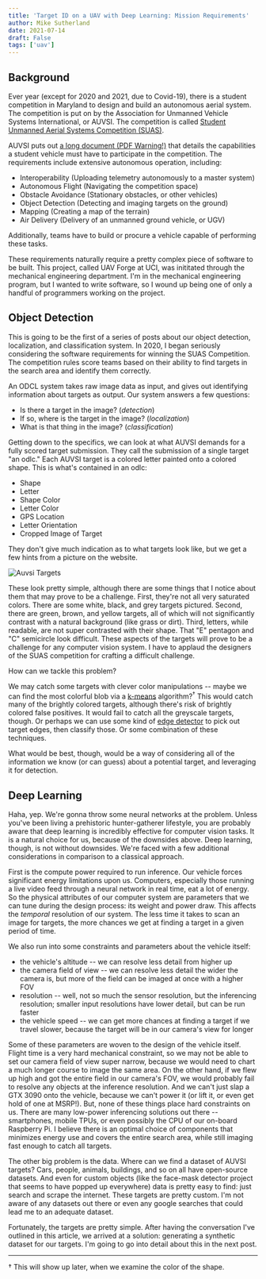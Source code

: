 ```yaml
---
title: 'Target ID on a UAV with Deep Learning: Mission Requirements'
author: Mike Sutherland
date: 2021-07-14
draft: False
tags: ['uav']
---
```


## Background
Ever year (except for 2020 and 2021, due to Covid-19), there is a student competition in Maryland to design and build an autonomous aerial system. The competition is put on by the Association for Unmanned Vehicle Systems International, or AUVSI. The competition is called [Student Unmanned Aerial Systems Competition (SUAS)](https://www.auvsi-suas.org/).

AUVSI puts out [a long document (PDF Warning!)](https://www.auvsi-suas.org/s/auvsi_suas-2021-rules.pdf) that details the capabilities a student vehicle must have to participate in the competition. The requirements include extensive autonomous operation, including:

+ Interoperability (Uploading telemetry autonomously to a master system)
+ Autonomous Flight (Navigating the competition space)
+ Obstacle Avoidance (Stationary obstacles, or other vehicles)
+ Object Detection (Detecting and imaging targets on the ground)
+ Mapping (Creating a map of the terrain)
+ Air Delivery (Delivery of an unmanned ground vehicle, or UGV)

Additionally, teams have to build or procure a vehicle capable of performing these tasks.

These requirements naturally require a pretty complex piece of software to be built. This project, called UAV Forge at UCI, was inititated through the mechanical engineering department. I'm in the mechanical engineering program, but I wanted to write software, so I wound up being one of only a handful of programmers working on the project.

## Object Detection

This is going to be the first of a series of posts about our object detection, localization, and classification system. In 2020, I began seriously considering the software requirements for  winning the SUAS Competition. The competition rules score teams based on their ability to find targets in the search area and identify them correctly.

An ODCL system takes raw image data as input, and gives out identifying information about targets as output. Our system answers a few questions:

+ Is there a target in the image? (*detection*)
+ If so, where is the target in the image? (*localization*)
+ What is that thing in the image? (*classification*)

Getting down to the specifics, we can look at what AUVSI demands for a fully scored target submission. They call the submission of a single target "an odlc." Each AUVSI target is a colored letter painted onto a colored shape. This is what's contained in an odlc:

+ Shape 
+ Letter 
+ Shape Color 
+ Letter Color
+ GPS Location
+ Letter Orientation
+ Cropped Image of Target

They don't give much indication as to what targets look like, but we get a few hints from a picture on the website. 

![Auvsi Targets](/img/auvsi-targets.png)

These look pretty simple, although there are some things that I notice about them that may prove to be a challenge. First, they're not all very saturated colors. There are some white, black, and grey targets pictured. Second, there are green, brown, and yellow targets, all of which will not significantly contrast with a natural background (like grass or dirt). Third, letters, while readable, are not super contrasted with their shape. That "E" pentagon and "C" semicircle look difficult. These aspects of the targets will prove to be a challenge for any computer vision system. I have to applaud the designers of the SUAS competition for crafting a difficult challenge. 

How can we tackle this problem?

We may catch some targets with clever color manipulations -- maybe we can find the most colorful blob via a [k-means](https://lmcaraig.com/color-quantization-using-k-means) algorithm?<sup>&dagger;</sup> This would catch many of the brightly colored targets, although there's risk of brightly colored false positives. It would fail to catch all the greyscale targets, though. Or perhaps we can use some kind of [edge detector](https://en.wikipedia.org/wiki/Canny_edge_detector) to pick out target edges, then classify those. Or some combination of these techniques.

What would be best, though, would be a way of considering all of the information we know (or can guess) about a potential target, and leveraging it for detection.

## Deep Learning

Haha, yep. We're gonna throw some neural networks at the problem. Unless you've been living a prehistoric hunter-gatherer lifestyle, you are probably aware that deep learning is incredibly effective for computer vision tasks. It is a natural choice for us, because of the downsides above. Deep learning, though, is not without downsides. We're faced with a few additional considerations in comparison to a classical approach.

First is the compute power required to run inference. Our vehicle forces significant energy limitations upon us. Computers, especially those running a live video feed through a neural network in real time, eat a lot of energy. So the physical attributes of our computer system are parameters that we can tune during the design process: its weight and power draw. This affects the *temporal* resolution of our system. The less time it takes to scan an image for targets, the more chances we get at finding a target in a given period of time.

We also run into some constraints and parameters about the vehicle itself: 

+ the vehicle's altitude -- we can resolve less detail from higher up
+ the camera field of view -- we can resolve less detail the wider the camera is, but more of the field can be imaged at once with a higher FOV
+ resolution -- well, not so much the sensor resolution, but the inferencing resolution; smaller input resolutions have lower detail, but can be run faster
+ the vehicle speed -- we can get more chances at finding a target if we travel slower, because the target will be in our camera's view for longer

Some of these parameters are woven to the design of the vehicle itself. Flight time is a very hard mechanical constraint, so we may not be able to set our camera field of view super narrow, because we would need to chart a much longer course to image the same area. On the other hand, if we flew up high and got the entire field in our camera's FOV, we would probably fail to resolve any objects at the inference resolution. And we can't just slap a GTX 3090 onto the vehicle, because we can't power it (or lift it, or even get hold of one at MSRP!). But, none of these things place hard constraints on us. There are many low-power inferencing solutions out there -- smartphones, mobile TPUs, or even possibly the CPU of our on-board Raspberry Pi. I believe there is an optimal choice of components that minimizes energy use and covers the entire search area, while still imaging fast enough to catch all targets.

The other big problem is the data. Where can we find a dataset of AUVSI targets? Cars, people, animals, buildings, and so on all have open-source datasets. And even for custom objects (like the face-mask detector project that seems to have popped up everywhere) data is pretty easy to find: just search and scrape the internet. These targets are pretty custom. I'm not aware of any datasets out there or even any google searches that could lead me to an adequate dataset.

Fortunately, the targets are pretty simple. After having the conversation I've outlined in this article, we arrived at a solution: generating a synthetic dataset for our targets. I'm going to go into detail about this in the next post.

---

&dagger; This will show up later, when we examine the color of the shape.